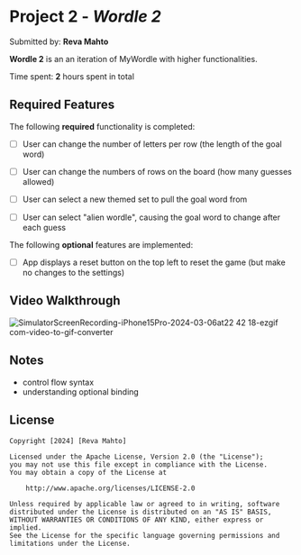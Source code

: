 # Project 2 - *Wordle 2*

Submitted by: **Reva Mahto**

**Wordle 2** is an an iteration of MyWordle with higher functionalities.

Time spent: **2** hours spent in total

## Required Features

The following **required** functionality is completed:

- [ ] User can change the number of letters per row (the length of the goal word)
- [ ] User can change the numbers of rows on the board (how many guesses allowed)
- [ ] User can select a new themed set to pull the goal word from
- [ ] User can select "alien wordle", causing the goal word to change after each guess


The following **optional** features are implemented:

- [ ] App displays a reset button on the top left to reset the game (but make no changes to the settings)

## Video Walkthrough

![SimulatorScreenRecording-iPhone15Pro-2024-03-06at22 42 18-ezgif com-video-to-gif-converter](https://github.com/r-oli-m/MyWordle2/assets/99136190/11b7f20a-6f00-4112-a6c2-34d03747eaf7)


## Notes

- control flow syntax
- understanding optional binding 

## License

    Copyright [2024] [Reva Mahto]

    Licensed under the Apache License, Version 2.0 (the "License");
    you may not use this file except in compliance with the License.
    You may obtain a copy of the License at

        http://www.apache.org/licenses/LICENSE-2.0

    Unless required by applicable law or agreed to in writing, software
    distributed under the License is distributed on an "AS IS" BASIS,
    WITHOUT WARRANTIES OR CONDITIONS OF ANY KIND, either express or implied.
    See the License for the specific language governing permissions and
    limitations under the License.
